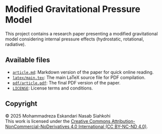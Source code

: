 
# Modified Gravitational Pressure Model

This project contains a research paper presenting a modified gravitational model considering internal pressure effects (hydrostatic, rotational, radiative).

## Available files

- [`article.md`](./article.md): Markdown version of the paper for quick online reading.
- [`latex/main.tex`](./latex/main.tex): The main LaTeX source file for PDF compilation.
- [`pdf/article.pdf`](./pdf/article.pdf): The final PDF version of the paper.
- [`LICENSE`](./LICENSE): License terms and conditions.

## Copyright

© 2025 Mohammadreza Eskandari Nasab Siahkohi  
This work is licensed under the [Creative Commons Attribution-NonCommercial-NoDerivatives 4.0 International (CC BY-NC-ND 4.0)](https://creativecommons.org/licenses/by-nc-nd/4.0/).
